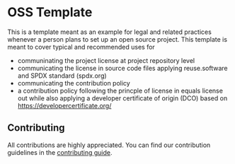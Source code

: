 # OSS Template

This is a template meant as an example for legal and related practices whenever a person plans to set up an open source project. This template is meant to cover typical and recommended uses for
* communinating the project license at project repository level
* communicating the license in source code files applying reuse.software and SPDX standard (spdx.org)
* communicating the contribution policy
* a contribution policy following the princple of license in equals license out while also applying a developer certificate of origin (DCO) based on https://developercertificate.org/

## Contributing

All contributions are highly appreciated. You can find our contribution guidelines in the
[contributing guide](./CONTRIBUTING.md).
